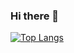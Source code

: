 ### Hi there 👋

[![Top Langs](https://github-readme-stats.vercel.app/api/top-langs/?username=alexmgrant&langs_count=8)](https://github.com/alexmgrant/github-readme-stats)
<!--
**alexmgrant/alexmgrant** is a ✨ _special_ ✨ repository because its `README.md` (this file) appears on your GitHub profile.

Here are some ideas to get you started:

- 🔭 I’m currently working on ...
- 🌱 I’m currently learning ...
- 👯 I’m looking to collaborate on ...
- 🤔 I’m looking for help with ...
- 💬 Ask me about ...
- 📫 How to reach me: ...
- 😄 Pronouns: ...
- ⚡ Fun fact: ...
-->
